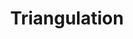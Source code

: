 ---
title:         "Triangulation"
description:   "Every week Leo Laporte talks to the smartest people in the world about the most important topics in technology. Records live at http://live.twit.tv/ every Monday at 11:00am PT/2:00pm ET."
url-thumbnail: "http://twit.cachefly.net/coverart/tri/tri1400audio.jpg"
url-rss:       "http://leo.am/podcasts/tri.xml"
url-web:       "http://twit.tv/tri"
url-itunes:    "https://itunes.apple.com/us/podcast/triangulation-mp3/id415842414?mt=2&uo=4"
tags:         [history, interview, culture, tech]
---